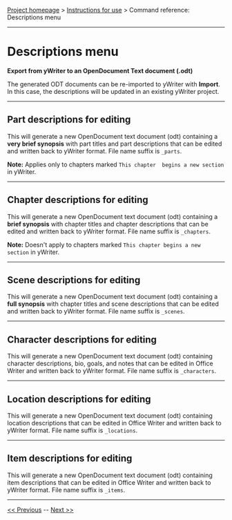 [Project homepage](../index) > [Instructions for use](../usage) > Command reference: Descriptions menu

--- 

# Descriptions menu

**Export from yWriter to an OpenDocument Text document (.odt)**

The generated ODT documents can be re-imported to yWriter with **Import**.
In this case, the descriptions will be updated in an existing yWriter project.

---

## Part descriptions for editing

This will generate a new OpenDocument text document (odt) containing a
**very brief synopsis** with part titles and part descriptions that can
be edited and written back to yWriter format. File name suffix is
`_parts`.

**Note:** Applies only to chapters marked
`This chapter  begins a new section` in yWriter.

---

## Chapter descriptions for editing

This will generate a new OpenDocument text document (odt) containing a
**brief synopsis** with chapter titles and chapter descriptions that can
be edited and written back to yWriter format. File name suffix is
`_chapters`.

**Note:** Doesn't apply to chapters marked
`This chapter begins a new section` in yWriter.

---

## Scene descriptions for editing

This will generate a new OpenDocument text document (odt) containing a
**full synopsis** with chapter titles and scene descriptions that can be
edited and written back to yWriter format. File name suffix is
`_scenes`.

---

## Character descriptions for editing

This will generate a new OpenDocument text document (odt) containing
character descriptions, bio, goals, and notes that can be edited in Office
Writer and written back to yWriter format. File name suffix is
`_characters`.

---

## Location descriptions for editing

This will generate a new OpenDocument text document (odt) containing
location descriptions that can be edited in Office Writer and written
back to yWriter format. File name suffix is `_locations`.

---

## Item descriptions for editing

This will generate a new OpenDocument text document (odt) containing
item descriptions that can be edited in Office Writer and written back
to yWriter format. File name suffix is `_items`.

---


[<< Previous](import_menu) -- [Next >>](lists_menu)